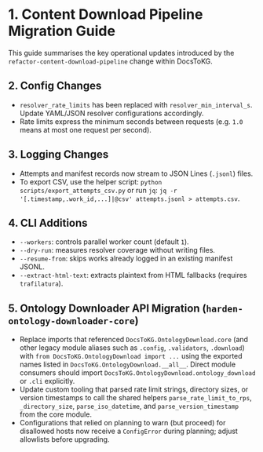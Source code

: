 # 1. Content Download Pipeline Migration Guide

This guide summarises the key operational updates introduced by the
``refactor-content-download-pipeline`` change within DocsToKG.

## 2. Config Changes

- ``resolver_rate_limits`` has been replaced with ``resolver_min_interval_s``.
  Update YAML/JSON resolver configurations accordingly.
- Rate limits express the minimum seconds between requests (e.g. ``1.0`` means
  at most one request per second).

## 3. Logging Changes

- Attempts and manifest records now stream to JSON Lines (``.jsonl``) files.
- To export CSV, use the helper script: ``python scripts/export_attempts_csv.py``
  or run ``jq``: ``jq -r '[.timestamp,.work_id,...]|@csv' attempts.jsonl > attempts.csv``.

## 4. CLI Additions

- ``--workers``: controls parallel worker count (default ``1``).
- ``--dry-run``: measures resolver coverage without writing files.
- ``--resume-from``: skips works already logged in an existing manifest JSONL.
- ``--extract-html-text``: extracts plaintext from HTML fallbacks (requires
  ``trafilatura``).

## 5. Ontology Downloader API Migration (``harden-ontology-downloader-core``)

- Replace imports that referenced ``DocsToKG.OntologyDownload.core`` (and other legacy
  module aliases such as ``.config``, ``.validators``, ``.download``) with
  ``from DocsToKG.OntologyDownload import ...`` using the exported names listed in
  ``DocsToKG.OntologyDownload.__all__``. Direct module consumers should import
  ``DocsToKG.OntologyDownload.ontology_download`` or ``.cli`` explicitly.
- Update custom tooling that parsed rate limit strings, directory sizes, or version
  timestamps to call the shared helpers ``parse_rate_limit_to_rps``, ``_directory_size``,
  ``parse_iso_datetime``, and ``parse_version_timestamp`` from the core module.
- Configurations that relied on planning to warn (but proceed) for disallowed hosts now
  receive a ``ConfigError`` during planning; adjust allowlists before upgrading.
